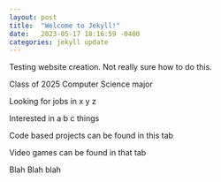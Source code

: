```yaml
---
layout: post
title:  "Welcome to Jekyll!"
date:   2023-05-17 18:16:59 -0400
categories: jekyll update
---
```


Testing website creation. Not really sure how to do this.

Class of 2025
Computer Science major

Looking for jobs in x y z 

Interested in a b c things

Code based projects can be found in this tab

Video games can be found in that tab

Blah Blah blah
